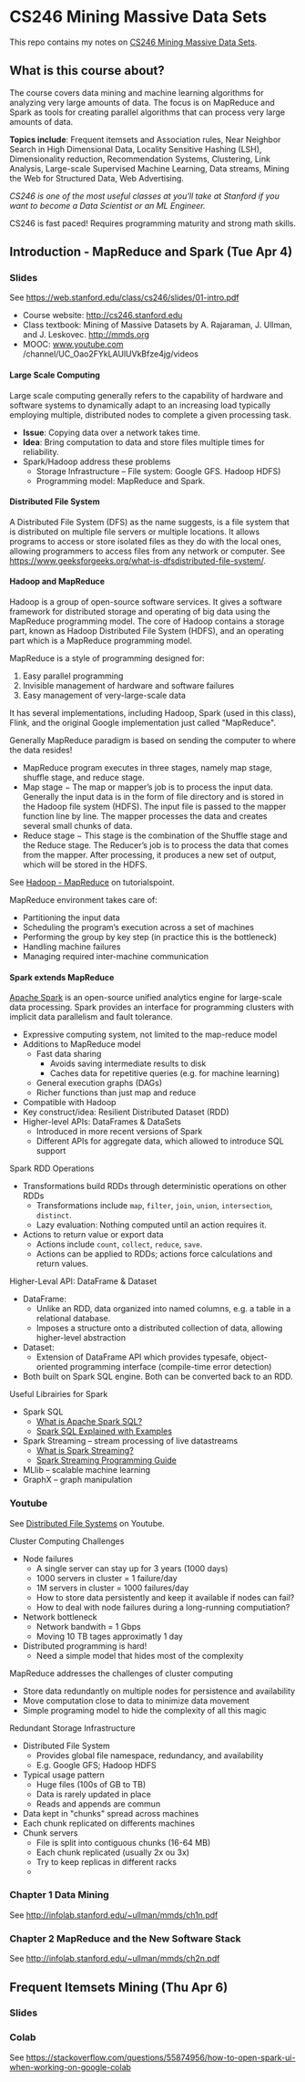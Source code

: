# CS246 Mining Massive Data Sets

This repo contains my notes on [CS246 Mining Massive Data Sets](https://web.stanford.edu/class/cs246/).

## What is this course about?

The course covers data mining and machine learning algorithms for analyzing very large amounts of data. The focus is on
MapReduce and Spark as tools for creating parallel algorithms that can process very large amounts of data.

**Topics include**: Frequent itemsets and Association rules, Near Neighbor Search in High Dimensional Data, 
Locality Sensitive Hashing (LSH), Dimensionality reduction, Recommendation Systems, Clustering, Link Analysis, 
Large-scale Supervised Machine Learning, Data streams, Mining the Web for Structured Data, Web Advertising.

*CS246 is one of the most useful classes at you'll take at Stanford if you want to become a Data Scientist or an ML Engineer.*

CS246 is fast paced! Requires programming maturity and strong math skills.

## Introduction - MapReduce and Spark (Tue Apr 4)

### Slides

See https://web.stanford.edu/class/cs246/slides/01-intro.pdf

* Course website: http://cs246.stanford.edu
* Class textbook: Mining of Massive Datasets by A. Rajaraman, J. Ullman, and J. Leskovec. http://mmds.org
* MOOC: www.youtube.com /channel/UC_Oao2FYkLAUlUVkBfze4jg/videos

#### Large Scale Computing

Large scale computing generally refers to the capability of hardware and software systems to dynamically 
adapt to an increasing load typically employing multiple, distributed nodes to complete a given processing task.

* **Issue**: Copying data over a network takes time.
* **Idea**: Bring computation to data and store files multiple times for reliability.
* Spark/Hadoop address these problems
  * Storage Infrastructure – File system: Google GFS. Hadoop HDFS)
  * Programming model: MapReduce and Spark.

#### Distributed File System

A Distributed File System (DFS) as the name suggests, is a file system that is distributed on multiple file 
servers or multiple locations. It allows programs to access or store isolated files as they do with the local ones, 
allowing programmers to access files from any network or computer.  See 
https://www.geeksforgeeks.org/what-is-dfsdistributed-file-system/.

#### Hadoop and MapReduce

Hadoop is a group of open-source software services. It gives a software framework for distributed storage 
and operating of big data using the MapReduce programming model. The core of Hadoop contains a storage part, 
known as Hadoop Distributed File System (HDFS), and an operating part which is a MapReduce programming model.

MapReduce is a style of programming designed for:

1. Easy parallel programming
2. Invisible management of hardware and software failures
3. Easy management of very-large-scale data

It has several implementations, including Hadoop, Spark (used in this class), Flink, and
the original Google implementation just called "MapReduce".

Generally MapReduce paradigm is based on sending the computer to where the data resides!

* MapReduce program executes in three stages, namely map stage, shuffle stage, and reduce stage.
* Map stage − The map or mapper’s job is to process the input data. Generally the input data is in the form of file 
directory and is stored in the Hadoop file system (HDFS). The input file is passed to the mapper function line by line. 
The mapper processes the data and creates several small chunks of data.
* Reduce stage − This stage is the combination of the Shuffle stage and the Reduce stage. The Reducer’s job is to process the
data that comes from the mapper. After processing, it produces a new set of output, which will be stored in the HDFS. 

See [Hadoop - MapReduce](https://tinyurl.com/tn387zyu) on tutorialspoint.

MapReduce environment takes care of:

* Partitioning the input data
* Scheduling the program’s execution across a set of machines
* Performing the group by key step (in practice this is the bottleneck)
* Handling machine failures
* Managing required inter-machine communication

#### Spark extends MapReduce

[Apache Spark](https://spark.apache.org/) is an open-source unified analytics engine for large-scale data processing. 
Spark provides an interface for programming clusters with implicit data parallelism and fault tolerance.

* Expressive computing system, not limited to the map-reduce model
* Additions to MapReduce model
  * Fast data sharing
    * Avoids saving intermediate results to disk  
    * Caches data for repetitive queries (e.g. for machine learning)
  * General execution graphs (DAGs)
  * Richer functions than just map and reduce
* Compatible with Hadoop
* Key construct/idea: Resilient Distributed Dataset (RDD)
* Higher-level APIs: DataFrames & DataSets
  * Introduced in more recent versions of Spark
  * Different APIs for aggregate data, which allowed to introduce SQL support

Spark RDD Operations

* Transformations build RDDs through deterministic operations on other RDDs
  * Transformations include `map`, `filter`, `join`, `union`, `intersection`, `distinct`.
  * Lazy evaluation: Nothing computed until an action requires it.
* Actions to return value or export data
  * Actions include `count`, `collect`, `reduce`, `save`.
  * Actions can be applied to RDDs; actions force calculations and return values.

Higher-Leval API: DataFrame & Dataset

* DataFrame:
  * Unlike an RDD, data organized into named columns, e.g. a table in a relational database.
  * Imposes a structure onto a distributed collection of data, allowing higher-level abstraction
* Dataset:
  * Extension of DataFrame API which provides typesafe, object-oriented programming interface (compile-time error detection)
* Both built on Spark SQL engine. Both can be converted back to an RDD.

Useful Librairies for Spark

* Spark SQL
  * [What is Apache Spark SQL?](https://www.databricks.com/glossary/what-is-spark-sql)
  * [Spark SQL Explained with Examples](https://sparkbyexamples.com/spark/spark-sql-explained/)
* Spark Streaming – stream processing of live datastreams
  * [What is Spark Streaming?](https://www.databricks.com/glossary/what-is-spark-streaming)
  * [Spark Streaming Programming Guide](https://spark.apache.org/docs/latest/streaming-programming-guide.html)
* MLlib – scalable machine learning
* GraphX – graph manipulation

### Youtube

See [Distributed File Systems](https://www.youtube.com/watch?v=jDlrfBLAIuQ) on Youtube.

Cluster Computing Challenges

* Node failures
  * A single server can stay up for 3 years (1000 days)
  * 1000 servers in cluster = 1 failure/day
  * 1M servers in cluster = 1000 failures/day
  * How to store data persistently and keep it available if nodes can fail?
  * How to deal with node failures during a long-running computiation?
* Network bottleneck
  * Network bandwith = 1 Gbps
  * Moving 10 TB tages approximatly 1 day
* Distributed programming is hard!
  * Need a simple model that hides most of the complexity

MapReduce addresses the challenges of cluster computing

* Store data redundantly on multiple nodes for persistence and availability
* Move computation close to data to minimize data movement
* Simple programing model to hide the complexity of all this magic

Redundant Storage Infrastructure

* Distributed File System
  * Provides global file namespace, redundancy, and availability
  * E.g. Google GFS; Hadoop HDFS
* Typical usage pattern
  * Huge files (100s of GB to TB)
  * Data is rarely updated in place
  * Reads and appends are commun
* Data kept in "chunks" spread across machines
* Each chunk replicated on differents machines
* Chunk servers
  * File is split into contiguous chunks (16-64 MB)
  * Each chunk replicated (usually 2x ou 3x)
  * Try to keep replicas in different racks
  * 


### Chapter 1 Data Mining

See http://infolab.stanford.edu/~ullman/mmds/ch1n.pdf

### Chapter 2 MapReduce and the New Software Stack

See http://infolab.stanford.edu/~ullman/mmds/ch2n.pdf

## Frequent Itemsets Mining (Thu Apr 6)

### Slides 

### Colab

See https://stackoverflow.com/questions/55874956/how-to-open-spark-ui-when-working-on-google-colab

